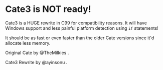 # Cate3 is NOT ready!
Cate3 is a HUGE rewrite in C99 for compatibility reasons. It will have Windows support and less painful platform detection using `if` statements!

It should be as fast or even faster than the older Cate versions since it'd allocate less memory.

Original Cate by @TheMilkies .

Cate3 Rewrite by @ayinsonu .